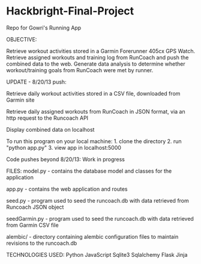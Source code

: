 Hackbright-Final-Project
========================

Repo for Gowri's Running App

OBJECTIVE:

Retrieve workout activities stored in a Garmin Forerunner 405cx GPS Watch.
Retrieve assigned workouts and training log from RunCoach and push the combined data to the web.
Generate data analysis to determine whether workout/training goals from RunCoach were met by runner.


UPDATE - 8/20/13 push:

Retrieve daily workout activities stored in a CSV file, downloaded from Garmin site

Retrieve daily assigned workouts from RunCoach in JSON format, via an http request to the Runcoach API

Display combined data on localhost

To run this program on your local machine:
    1. clone the directory
    2. run "python app.py"
    3. view app in localhost:5000

Code pushes beyond 8/20/13: Work in progress

FILES:
model.py - contains the database model and classes for the application

app.py - contains the web application and routes

seed.py - program used to seed the runcoach.db with data retrieved from Runcoach JSON object

seedGarmin.py - program used to seed the runcoach.db with data retrieved from Garmin CSV file

alembic/ - directory containing alembic configuration files to maintain revisions to the runcoach.db

TECHNOLOGIES USED:
Python
JavaScript
Sqlite3
Sqlalchemy
Flask
Jinja
